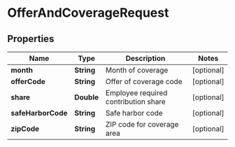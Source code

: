 

# OfferAndCoverageRequest


## Properties

| Name | Type | Description | Notes |
|------------ | ------------- | ------------- | -------------|
|**month** | **String** | Month of coverage |  [optional] |
|**offerCode** | **String** | Offer of coverage code |  [optional] |
|**share** | **Double** | Employee required contribution share |  [optional] |
|**safeHarborCode** | **String** | Safe harbor code |  [optional] |
|**zipCode** | **String** | ZIP code for coverage area |  [optional] |



